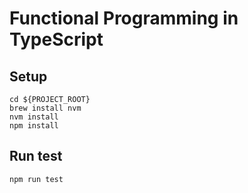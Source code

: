 # Functional Programming in TypeScript

## Setup
``` shell
cd ${PROJECT_ROOT}
brew install nvm
nvm install
npm install
```

## Run test
``` shell
npm run test
```

